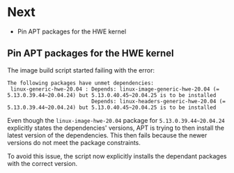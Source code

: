 # Next

* Pin APT packages for the HWE kernel

## Pin APT packages for the HWE kernel

The image build script started failing with the error:

```text
The following packages have unmet dependencies:
 linux-generic-hwe-20.04 : Depends: linux-image-generic-hwe-20.04 (= 5.13.0.39.44~20.04.24) but 5.13.0.40.45~20.04.25 is to be installed
                           Depends: linux-headers-generic-hwe-20.04 (= 5.13.0.39.44~20.04.24) but 5.13.0.40.45~20.04.25 is to be installed
```

Even though the `linux-image-hwe-20.04` package for `5.13.0.39.44~20.04.24` explicitly states the dependencies' versions, APT is trying to then install the latest version of the dependencies. This then fails because the newer versions do not meet the package constraints.

To avoid this issue, the script now explicitly installs the dependant packages with the correct version.
